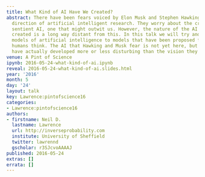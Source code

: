 ```yaml
---
title: What Kind of AI Have We Created?
abstract: There have been fears voiced by Elon Musk and Stephen Hawking about the
  direction of artificial intelligent research. They worry about the creation of a
  sentient AI, one that might outwit us. However, the nature of the AI we have actually
  created is a long way distant from this. In this talk we will try and relate our
  models of artificial intelligence to models that have been proposed for the way
  humans think. The AI that Hawking and Musk fear is not yet here, but is the AI we
  have actually developed more or less disturbing than the vision they project?
venue: A Pint of Science
ipynb: 2016-05-24-what-kind-of-ai.ipynb
reveal: 2016-05-24-what-kind-of-ai.slides.html
year: '2016'
month: 5
day: '24'
layout: talk
key: Lawrence:pintofscience16
categories:
- Lawrence:pintofscience16
authors:
- firstname: Neil D.
  lastname: Lawrence
  url: http://inverseprobability.com
  institute: University of Sheffield
  twitter: lawrennd
  gscholar: r3SJcvoAAAAJ
published: 2016-05-24
extras: []
errata: []
---
```


